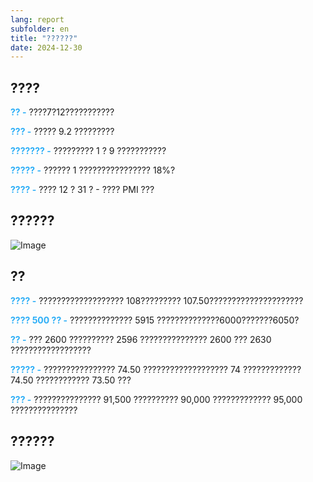 ```yaml
---
lang: report
subfolder: en
title: "??????"
date: 2024-12-30
---
```



<h2>????</h2>
<strong style="color: #2caef7;">?? -</strong> ????7?12???????????

<strong style="color: #2caef7;">??? -</strong> ????? 9.2 ?????????

<strong style="color: #2caef7;">??????? -</strong> ????????? 1 ? 9 ???????????

<strong style="color: #2caef7;">????? -</strong> ?????? 1 ???????????????? 18%?

<strong style="color: #2caef7;">???? -</strong> ???? 12 ? 31 ? - ???? PMI ???



<h2>??????</h2>
<img src="https://markleighedu.github.io/img/Dec-2024/30-Dec-2024/price.jpg" alt="Image"/>

<h2>??</h2>
<strong style="color: #2caef7;">???? -</strong> ??????????????????? 108????????? 107.50?????????????????????

<strong style="color: #2caef7;">???? 500 ?? -</strong> ?????????????? 5915 ??????????????6000???????6050?

<strong style="color: #2caef7;">?? -</strong> ??? 2600 ?????????? 2596 ??????????????? 2600 ??? 2630 ??????????????????

<strong style="color: #2caef7;">????? -</strong> ???????????????? 74.50 ??????????????????? 74 ????????????? 74.50 ???????????? 73.50 ???

<strong style="color: #2caef7;">??? -</strong> ??????????????? 91,500 ?????????? 90,000 ????????????? 95,000 ???????????????



<h2>??????</h2>
<img src="https://markleighedu.github.io/img/Dec-2024/30-Dec-2024/pivot.jpg" alt="Image"/>